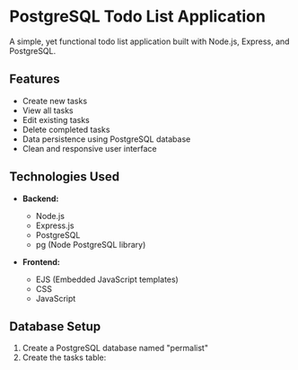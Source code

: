 # PostgreSQL Todo List Application

A simple, yet functional todo list application built with Node.js, Express, and PostgreSQL.

## Features

- Create new tasks
- View all tasks
- Edit existing tasks
- Delete completed tasks
- Data persistence using PostgreSQL database
- Clean and responsive user interface

## Technologies Used

- **Backend:**
  - Node.js
  - Express.js
  - PostgreSQL
  - pg (Node PostgreSQL library)

- **Frontend:**
  - EJS (Embedded JavaScript templates)
  - CSS
  - JavaScript

## Database Setup

1. Create a PostgreSQL database named "permalist"
2. Create the tasks table:

